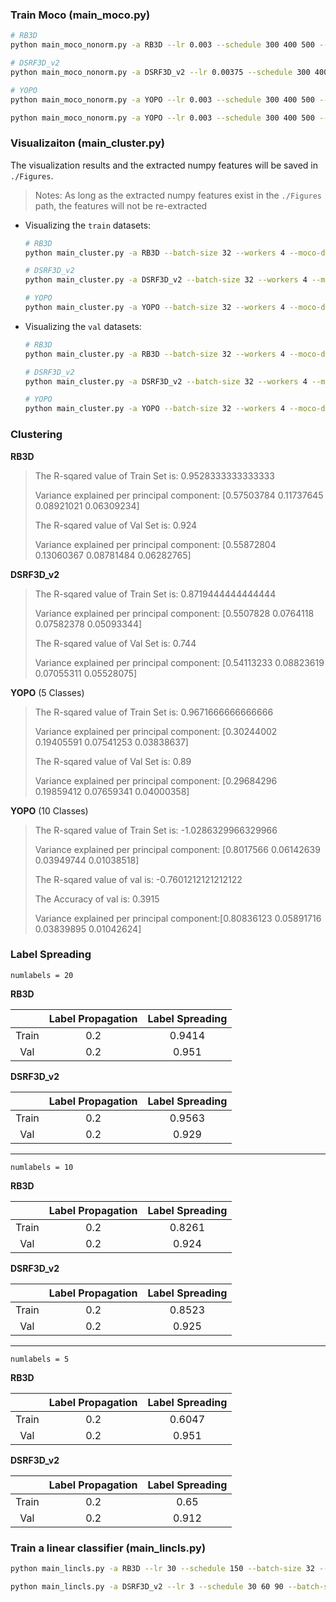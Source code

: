 ### Train Moco (main_moco.py)

```sh
# RB3D
python main_moco_nonorm.py -a RB3D --lr 0.003 --schedule 300 400 500 --batch-size 32 --moco-k 128 --moco-dim 128 --workers 2 --epochs 600 --dist-url "tcp://localhost:10001" --multiprocessing-distributed --world-size 1 --rank 0 --gpu 3 --aug-plus ./Datasets/ 2>&1 | tee ./logs/Nonorm-RB3D_epochs600_bs32_lr0.003_moco-k128_moco-dim128.log

# DSRF3D_v2
python main_moco_nonorm.py -a DSRF3D_v2 --lr 0.00375 --schedule 300 400 500 --batch-size 32 --moco-k 128 --moco-dim 128 --workers 2 --epochs 600 --dist-url "tcp://localhost:10001" --multiprocessing-distributed --world-size 1 --rank 0 --gpu 3 --aug-plus ./Datasets/ 2>&1 | tee ./logs/Nonorm-DSRF3D_v2_epochs600_bs32_lr0.00375_moco-k128_moco-dim128.log

# YOPO
python main_moco_nonorm.py -a YOPO --lr 0.003 --schedule 300 400 500 --batch-size 32 --moco-k 128 --moco-dim 128 --workers 2 --epochs 600 --dist-url "tcp://localhost:10001" --multiprocessing-distributed --world-size 1 --rank 0 --gpu 3 --aug-plus ./Datasets/ 2>&1 | tee ./logs/Nonorm-YOPO_epochs600_bs32_lr0.003_moco-k128_moco-dim128.log

python main_moco_nonorm.py -a YOPO --lr 0.003 --schedule 300 400 500 --batch-size 32 --moco-k 128 --moco-dim 128 --workers 2 --epochs 600 --dist-url "tcp://localhost:10001" --multiprocessing-distributed --world-size 1 --rank 0 --gpu 3 --aug-plus --real ./Datasets/ 2>&1 | tee ./logs/Nonorm-YOPO_epochs600_bs32_lr0.003_moco-k128_moco-dim128-real.log
```

### Visualizaiton (main_cluster.py)

The visualization results and the extracted numpy features will be saved in `./Figures`.

> Notes: As long as the extracted numpy features exist in the `./Figures` path, the features will not be re-extracted

- Visualizing the `train` datasets:

    ```sh
    # RB3D
    python main_cluster.py -a RB3D --batch-size 32 --workers 4 --moco-dim 128 --pretrained ./main_moco_checkpoint/Nonorm-RB3D_epochs600_bs32_lr0.003_moco-k128_moco-dim128_checkpoint_0559.pth.tar --dist-url "tcp://localhost:10002" --multiprocessing-distributed --world-size 1 --rank 0 --gpu 0 ./Datasets/
    
    # DSRF3D_v2
    python main_cluster.py -a DSRF3D_v2 --batch-size 32 --workers 4 --moco-dim 128 --pretrained ./main_moco_checkpoint/Nonorm-DSRF3D_v2_epochs600_bs32_lr0.00375_moco-k128_moco-dim128_checkpoint_0599.pth.tar --dist-url "tcp://localhost:10002" --multiprocessing-distributed --world-size 1 --rank 0 --gpu 0 ./Datasets/
    
    # YOPO
    python main_cluster.py -a YOPO --batch-size 32 --workers 4 --moco-dim 128 --pretrained ./main_moco_checkpoint/Nonorm-YOPO_epochs600_bs32_lr0.003_moco-k128_moco-dim128_checkpoint_0599.pth.tar --dist-url "tcp://localhost:10002" --multiprocessing-distributed --world-size 1 --rank 0 --gpu 0 ./Datasets/
    ```

- Visualizing the `val` datasets:

    ```sh
    # RB3D
    python main_cluster.py -a RB3D --batch-size 32 --workers 4 --moco-dim 128 --pretrained ./main_moco_checkpoint/Nonorm-RB3D_epochs600_bs32_lr0.003_moco-k128_moco-dim128_checkpoint_0559.pth.tar --dist-url "tcp://localhost:10002" --multiprocessing-distributed --world-size 1 --rank 0 --gpu 0 --evaluate ./Datasets/
    
    # DSRF3D_v2
    python main_cluster.py -a DSRF3D_v2 --batch-size 32 --workers 4 --moco-dim 128 --pretrained ./main_moco_checkpoint/Nonorm-DSRF3D_v2_epochs600_bs32_lr0.00375_moco-k128_moco-dim128_checkpoint_0599.pth.tar --dist-url "tcp://localhost:10002" --multiprocessing-distributed --world-size 1 --rank 0 --gpu 0 --evaluate ./Datasets/
    
    # YOPO
    python main_cluster.py -a YOPO --batch-size 32 --workers 4 --moco-dim 128 --pretrained ./main_moco_checkpoint/Nonorm-YOPO_epochs600_bs32_lr0.003_moco-k128_moco-dim128_checkpoint_0599.pth.tar --dist-url "tcp://localhost:10002" --multiprocessing-distributed --world-size 1 --rank 0 --gpu 0 --evaluate ./Datasets/
    ```

### Clustering

**RB3D**

> The R-sqared value of Train Set is:  0.9528333333333333
>
> Variance explained per principal component: [0.57503784 0.11737645 0.08921021 0.06309234]
>
> The R-sqared value of Val Set is:  0.924
>
> Variance explained per principal component: [0.55872804 0.13060367 0.08781484 0.06282765]

**DSRF3D_v2**

> The R-sqared value of Train Set is:  0.8719444444444444
>
> Variance explained per principal component: [0.5507828  0.0764118  0.07582378 0.05093344]
>
> The R-sqared value of Val Set is:  0.744
>
> Variance explained per principal component: [0.54113233 0.08823619 0.07055311 0.05528075]

**YOPO** (5 Classes)

> The R-sqared value of Train Set is:  0.9671666666666666
>
> Variance explained per principal component: [0.30244002 0.19405591 0.07541253 0.03838637]
>
> The R-sqared value of Val Set is:  0.89
>
> Variance explained per principal component: [0.29684296 0.19859412 0.07659341 0.04000358]

**YOPO** (10 Classes)

> The R-sqared value of Train Set is:  -1.0286329966329966
>
> Variance explained per principal component: [0.8017566  0.06142639 0.03949744 0.01038518]
>
> The R-sqared value of val is:  -0.7601212121212122
>
> The Accuracy of val is:  0.3915
>
> Variance explained per principal component:[0.80836123 0.05891716 0.03839895 0.01042624]
>
> 

### Label Spreading

```
numlabels = 20
```

**RB3D**

|       | Label Propagation | Label Spreading |
| :---: | :---------------: | :-------------: |
| Train |        0.2        |     0.9414      |
|  Val  |        0.2        |      0.951      |

**DSRF3D_v2**

|       | Label Propagation | Label Spreading |
| :---: | :---------------: | :-------------: |
| Train |        0.2        |     0.9563      |
|  Val  |        0.2        |      0.929      |

---

```
numlabels = 10
```

**RB3D**

|       | Label Propagation | Label Spreading |
| :---: | :---------------: | :-------------: |
| Train |        0.2        |     0.8261      |
|  Val  |        0.2        |      0.924      |

**DSRF3D_v2**

|       | Label Propagation | Label Spreading |
| :---: | :---------------: | :-------------: |
| Train |        0.2        |     0.8523      |
|  Val  |        0.2        |      0.925      |

---

```
numlabels = 5
```

**RB3D**

|       | Label Propagation | Label Spreading |
| :---: | :---------------: | :-------------: |
| Train |        0.2        |     0.6047      |
|  Val  |        0.2        |      0.951      |

**DSRF3D_v2**

|       | Label Propagation | Label Spreading |
| :---: | :---------------: | :-------------: |
| Train |        0.2        |      0.65       |
|  Val  |        0.2        |      0.912      |

### Train a linear classifier (main_lincls.py)

```sh
python main_lincls.py -a RB3D --lr 30 --schedule 150 --batch-size 32 --workers 8 --epochs 200 --pretrained ./main_moco_checkpoint/arch-RB3D_epochs600_bs32_lr0.003_moco-k128_moco-dim128.pth.tar --dist-url "tcp://localhost:10001" --multiprocessing-distributed --world-size 1 --rank 0 --gpu 0 ./Datasets/ 2>&1 | tee ./logs/arch-RB3D_epochs600_bs32_lr0.003_moco-k128_moco-dim128_lincls_lr30.log

python main_lincls.py -a DSRF3D_v2 --lr 3 --schedule 30 60 90 --batch-size 32 --workers 8 --epochs 120 --pretrained ./main_moco_checkpoint/Nonorm-DSRF3D_v2_epochs600_bs32_lr0.003_moco-k128_moco-dim128.pth.tar --dist-url "tcp://localhost:10001" --multiprocessing-distributed --world-size 1 --rank 0 --gpu 0 ./Datasets/ 2>&1 | tee ./logs/Nonorm-DSRF3D_v2_epochs600_bs32_lr0.003_moco-k128_moco-dim128_lincls_lr3_epochs120.log
```

